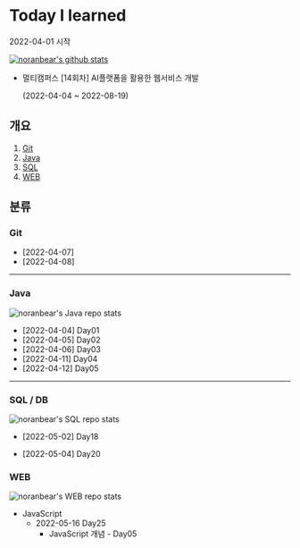 # Today I learned

2022-04-01 시작

[![noranbear's github stats](https://github-readme-stats.vercel.app/api?username=noranbear)](https://github.com/noranbear/github-readme-stats)

- 멀티캠퍼스 [14회차] AI플랫폼을 활용한 웹서비스 개발 

  (2022-04-04 ~ 2022-08-19)



## 개요

1. [Git](#Git)
2. [Java](#Java)
2. [SQL](#SQL)
2. [WEB](#WEB)



## 분류

### Git

- [2022-04-07]
- [2022-04-08]

---

### Java

<img src="https://github-readme-stats.vercel.app/api/pin/?username=noranbear&repo=Java" alt="noranbear's Java repo stats" style="align:left;" />

- [2022-04-04] Day01
- [2022-04-05] Day02
- [2022-04-06] Day03
- [2022-04-11] Day04
- [2022-04-12] Day05

---

### SQL / DB

<img src="https://github-readme-stats.vercel.app/api/pin/?username=noranbear&repo=SQL" alt="noranbear's SQL repo stats" style="align:left;" />

- [2022-05-02] Day18

- [2022-05-04] Day20



### WEB

<img src="https://github-readme-stats.vercel.app/api/pin/?username=noranbear&repo=WEB" alt="noranbear's WEB repo stats" style="align:left;" />

- JavaScript
  - 2022-05-16 Day25
    - JavaScript 개념 - Day05
